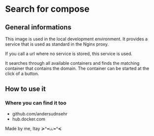 # Search for compose

## General informations
This image is used in the local development environment. It provides a service that is used as standard in the Nginx proxy.

If you call a url where no service is stored, this service is used.

It searches through all available containers and finds the matching container that contains the domain.
The container can be started at the click of a button.
## How to use it
### Where you can find it too
* github.com/andersudnsehr
* hub.docker.com

Made by me, Itay ≽^•⩊•^≼